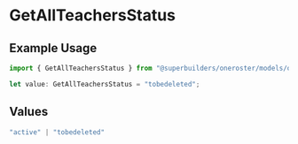 # GetAllTeachersStatus

## Example Usage

```typescript
import { GetAllTeachersStatus } from "@superbuilders/oneroster/models/operations";

let value: GetAllTeachersStatus = "tobedeleted";
```

## Values

```typescript
"active" | "tobedeleted"
```